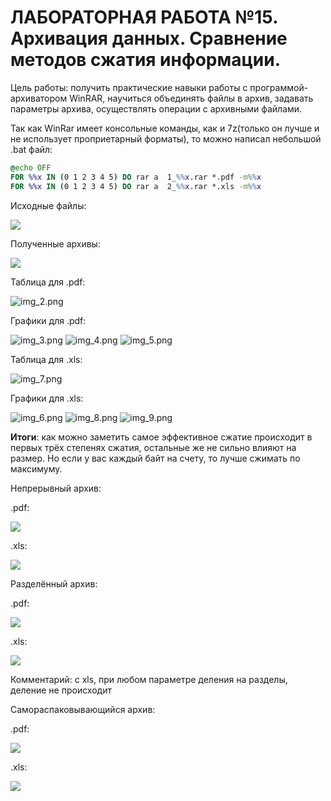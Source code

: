 # ЛАБОРАТОРНАЯ РАБОТА №15. Архивация данных. Сравнение методов сжатия информации.

Цель работы: получить практические навыки работы с программой-архиватором WinRAR, научиться объединять файлы в архив,
задавать параметры архива, осуществлять операции с архивными файлами.

Так как WinRar имеет консольные команды, как и 7z(только он лучше и не использует проприетарный форматы), то можно
написал небольшой .bat файл:

```cmd
@echo OFF
FOR %%x IN (0 1 2 3 4 5) DO rar a  1_%%x.rar *.pdf -m%%x
FOR %%x IN (0 1 2 3 4 5) DO rar a  2_%%x.rar *.xls -m%%x
```

Исходные файлы:

![](img_1.png)

Полученные архивы:

![](img.png)

Таблица для .pdf:

![img_2.png](img_2.png)

Графики для .pdf:

![img_3.png](img_3.png)
![img_4.png](img_4.png)
![img_5.png](img_5.png)

Таблица для .xls:

![img_7.png](img_7.png)

Графики для .xls:

![img_6.png](img_6.png)
![img_8.png](img_8.png)
![img_9.png](img_9.png)

**Итоги**: как можно заметить самое эффективное сжатие происходит в первых трёх степенях сжатия, остальные же не сильно
влияют на размер. Но если у вас каждый байт на счету, то лучше сжимать по максимуму.

Непрерывный архив:

.pdf:

![](1_sr.PNG)

.xls:

![](2_sr.PNG)

Разделённый архив:

.pdf:

![](1_sub.PNG)

.xls:

![](2_sub.PNG)

Комментарий: с xls, при любом параметре деления на разделы, деление не происходит

Самораспаковывающийся архив:

.pdf:

![](1_sfx.PNG)

.xls:

![](2_sfx.PNG)
